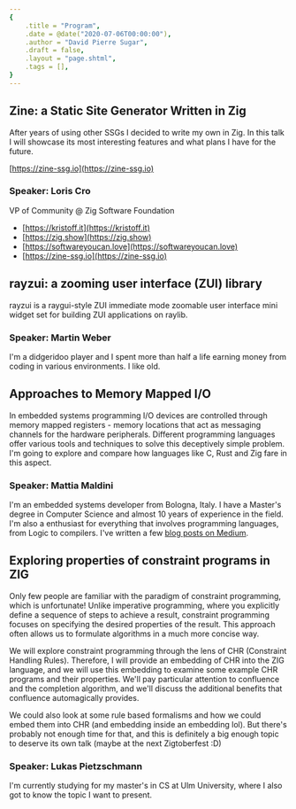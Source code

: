 ```yaml
---
{
    .title = "Program",
    .date = @date("2020-07-06T00:00:00"),
    .author = "David Pierre Sugar",
    .draft = false,
    .layout = "page.shtml",
    .tags = [],
}  
--- 
```


## Zine: a Static Site Generator Written in Zig

After years of using other SSGs I decided to write my own in Zig. In this talk I will showcase its most interesting features and what plans I have for the future.

[https://zine-ssg.io](https://zine-ssg.io)

### Speaker: Loris Cro

VP of Community @ Zig Software Foundation

- [https://kristoff.it](https://kristoff.it)
- [https://zig.show](https://zig.show)
- [https://softwareyoucan.love](https://softwareyoucan.love)
- [https://zine-ssg.io](https://zine-ssg.io)

## rayzui: a zooming user interface (ZUI) library

rayzui is a raygui-style ZUI immediate mode zoomable user interface mini widget set for building ZUI applications on raylib.

### Speaker: Martin Weber

I'm a didgeridoo player and I spent more than half a life earning money from coding in various environments. I like old.

## Approaches to Memory Mapped I/O

In embedded systems programming I/O devices are controlled through memory mapped registers - memory locations that act as messaging channels for the hardware peripherals. Different programming languages offer various tools and techniques to solve this deceptively simple problem. I'm going to explore and compare how languages like C, Rust and Zig fare in this aspect. 

### Speaker: Mattia Maldini

I'm an embedded systems developer from Bologna, Italy. I have a Master's degree in Computer Science and almost 10 years of experience in the field. I'm also a enthusiast for everything that involves programming languages, from Logic to compilers. I've written a few [blog posts on Medium](https://medium.com/@maldus512).

## Exploring properties of constraint programs in ZIG

Only few people are familiar with the paradigm of constraint programming, which is unfortunate! Unlike imperative programming, where you explicitly define a sequence of steps to achieve a result, constraint programming focuses on specifying the desired properties of the result. This approach often allows us to formulate algorithms in a much more concise way.

We will explore constraint programming through the lens of CHR (Constraint Handling Rules). Therefore, I will provide an embedding of CHR into the ZIG language, and we will use this embedding to examine some example CHR programs and their properties. We'll pay particular attention to confluence and the completion algorithm, and we'll discuss the additional benefits that confluence automagically provides.

We could also look at some rule based formalisms and how we could embed them into CHR (and embedding inside an embedding lol). But there's probably not enough time for that, and this is definitely a big enough topic to deserve its own talk (maybe at the next Zigtoberfest :D)

### Speaker: Lukas Pietzschmann

I'm currently studying for my master's in CS at Ulm University, where I also got to know the topic I want to present.
